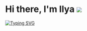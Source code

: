 # Hi there, I'm Ilya ![](https://github.com/blackcater/blackcater/raw/main/images/Hi.gif) 
[![Typing SVG](https://readme-typing-svg.herokuapp.com?color=%ffffff&lines=Backend+developer+from+Russia)](https://git.io/typing-svg)
<!--
**Haze31525/Haze31525** is a ✨ _special_ ✨ repository because its `README.md` (this file) appears on your GitHub profile.

Here are some ideas to get you started:

- 🔭 I’m currently working on ...
- 🌱 I’m currently learning web
- 👯 I’m looking to collaborate on ...
- 🤔 I’m looking for help with ...
- 💬 Ask me about ...
- 📫 How to reach me: qweiop090@gmail.com
- 😄 Pronouns: ...
- ⚡ Fun fact: ...
-->
